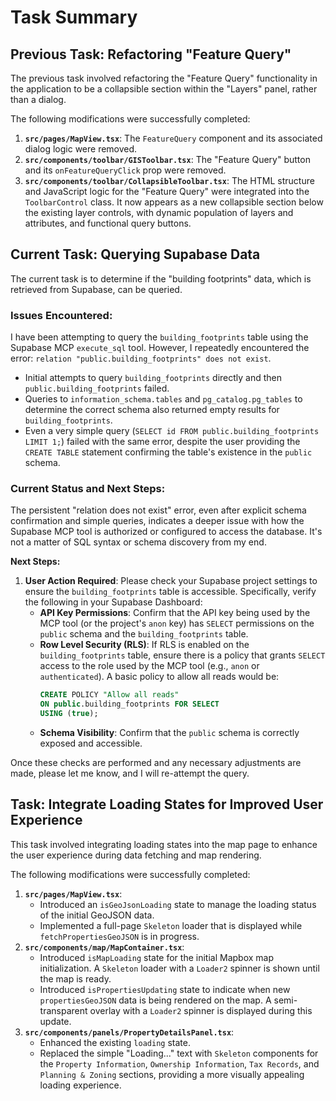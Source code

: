 # Task Summary

## Previous Task: Refactoring "Feature Query"

The previous task involved refactoring the "Feature Query" functionality in the application to be a collapsible section within the "Layers" panel, rather than a dialog.

The following modifications were successfully completed:

1.  **`src/pages/MapView.tsx`**: The `FeatureQuery` component and its associated dialog logic were removed.
2.  **`src/components/toolbar/GISToolbar.tsx`**: The "Feature Query" button and its `onFeatureQueryClick` prop were removed.
3.  **`src/components/toolbar/CollapsibleToolbar.tsx`**: The HTML structure and JavaScript logic for the "Feature Query" were integrated into the `ToolbarControl` class. It now appears as a new collapsible section below the existing layer controls, with dynamic population of layers and attributes, and functional query buttons.

## Current Task: Querying Supabase Data

The current task is to determine if the "building footprints" data, which is retrieved from Supabase, can be queried.

### Issues Encountered:

I have been attempting to query the `building_footprints` table using the Supabase MCP `execute_sql` tool. However, I repeatedly encountered the error: `relation "public.building_footprints" does not exist`.

- Initial attempts to query `building_footprints` directly and then `public.building_footprints` failed.
- Queries to `information_schema.tables` and `pg_catalog.pg_tables` to determine the correct schema also returned empty results for `building_footprints`.
- Even a very simple query (`SELECT id FROM public.building_footprints LIMIT 1;`) failed with the same error, despite the user providing the `CREATE TABLE` statement confirming the table's existence in the `public` schema.

### Current Status and Next Steps:

The persistent "relation does not exist" error, even after explicit schema confirmation and simple queries, indicates a deeper issue with how the Supabase MCP tool is authorized or configured to access the database. It's not a matter of SQL syntax or schema discovery from my end.

**Next Steps:**

1.  **User Action Required**: Please check your Supabase project settings to ensure the `building_footprints` table is accessible. Specifically, verify the following in your Supabase Dashboard:
    *   **API Key Permissions**: Confirm that the API key being used by the MCP tool (or the project's `anon` key) has `SELECT` permissions on the `public` schema and the `building_footprints` table.
    *   **Row Level Security (RLS)**: If RLS is enabled on the `building_footprints` table, ensure there is a policy that grants `SELECT` access to the role used by the MCP tool (e.g., `anon` or `authenticated`). A basic policy to allow all reads would be:
        ```sql
        CREATE POLICY "Allow all reads"
        ON public.building_footprints FOR SELECT
        USING (true);
        ```
    *   **Schema Visibility**: Confirm that the `public` schema is correctly exposed and accessible.

Once these checks are performed and any necessary adjustments are made, please let me know, and I will re-attempt the query.

## Task: Integrate Loading States for Improved User Experience

This task involved integrating loading states into the map page to enhance the user experience during data fetching and map rendering.

The following modifications were successfully completed:

1.  **`src/pages/MapView.tsx`**:
    *   Introduced an `isGeoJsonLoading` state to manage the loading status of the initial GeoJSON data.
    *   Implemented a full-page `Skeleton` loader that is displayed while `fetchPropertiesGeoJSON` is in progress.
2.  **`src/components/map/MapContainer.tsx`**:
    *   Introduced `isMapLoading` state for the initial Mapbox map initialization. A `Skeleton` loader with a `Loader2` spinner is shown until the map is ready.
    *   Introduced `isPropertiesUpdating` state to indicate when new `propertiesGeoJSON` data is being rendered on the map. A semi-transparent overlay with a `Loader2` spinner is displayed during this update.
3.  **`src/components/panels/PropertyDetailsPanel.tsx`**:
    *   Enhanced the existing `loading` state.
    *   Replaced the simple "Loading..." text with `Skeleton` components for the `Property Information`, `Ownership Information`, `Tax Records`, and `Planning & Zoning` sections, providing a more visually appealing loading experience.
